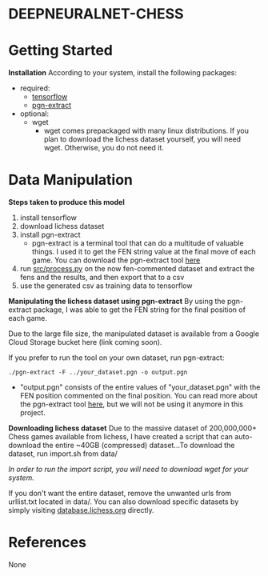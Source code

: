 # DEEPNEURALNET-CHESS

# Getting Started 
**Installation**
According to your system, install the following packages:
  - required:
    - [tensorflow](https://www.tensorflow.org/install/)
    - [pgn-extract](https://www.cs.kent.ac.uk/people/staff/djb/pgn-extract/)
  - optional:
    - wget
       - wget comes prepackaged with many linux distributions. If you plan to download the lichess dataset yourself, you will need wget. Otherwise, you do not need it.

# Data Manipulation
**Steps taken to produce this model**
1. install tensorflow
2. download lichess dataset 
3. install pgn-extract
    - pgn-extract is a terminal tool that can do a multitude of valuable things. I used it to get the FEN string value at the final move of each game. You can download the pgn-extract tool [here](https://www.cs.kent.ac.uk/people/staff/djb/pgn-extract/)
4. run [src/process.py](https://github.com/marshalhayes/deepneuralnet-chess/blob/master/src/process.py) on the now fen-commented dataset and extract the fens and the results, and then export that to a csv
5. use the generated csv as training data to tensorflow
    
**Manipulating the lichess dataset using pgn-extract**
By using the pgn-extract package, I was able to get the FEN string for the final position of each game.

Due to the large file size, the manipulated dataset is available from a Google Cloud Storage bucket here (link coming soon).

If you prefer to run the tool on your own dataset, run pgn-extract:

```
./pgn-extract -F ../your_dataset.pgn -o output.pgn
```
- "output.pgn" consists of the entire values of "your_dataset.pgn" with the FEN position commented on the final position. You can read more about the pgn-extract tool [here](ftp://ftp.cs.kent.ac.uk/pub/djb/pgn-extract/help.html), but we will not be using it anymore in this project.

**Downloading lichess dataset**
Due to the massive dataset of 200,000,000+ Chess games available from lichess, I have created a script that can auto-download the entire ~40GB (compressed) dataset...To download the dataset, run import.sh from data/

*In order to run the import script, you will need to download wget for your system.*

If you don't want the entire dataset, remove the unwanted urls from urllist.txt located in data/. You can also download specific datasets by simply visiting [database.lichess.org](https://database.lichess.org/) directly.

# References
None

